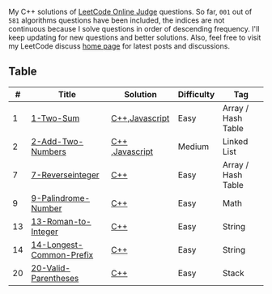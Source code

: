 My C++ solutions of [LeetCode Online Judge](https://leetcode.com/problemset/algorithms/) questions. So far, `001` out of `581` algorithms questions have been included, the indices are not continuous because I solve questions in order of descending frequency. I'll keep updating for new questions and better solutions. Also, feel free to visit my LeetCode discuss [home page](https://discuss.leetcode.com/user/zefengsong) for latest posts and discussions.

## Table
|  #  |      Title      |     Solution    |    Difficulty   | Tag  |
|-----|---------------- | --------------- | --------------- | -----|
|  1  |   [1-Two-Sum](https://leetcode.com/problems/Two-Sum/description/) | [C++](https://github.com/Dhanush-kumar-dk/LeetCode-Solution/blob/main/LeetCode/1-TwoSum.cpp),[Javascript](https://github.com/Dhanush-kumar-dk/LeetCode-Solution/blob/main/LeetCode/1-TwoSum.cpp) | Easy | Array / Hash Table |
|  2  |   [2-Add-Two-Numbers](https://leetcode.com/problems/Add-Two-Numbers/description/) | [C++](https://github.com/Dhanush-kumar-dk/LeetCode-Solution/blob/main/LeetCode/2-AddTwoNumbers.cpp) ,[Javascript](https://github.com/Dhanush-kumar-dk/LeetCode-Solution/blob/main/LeetCode/2-AddTwoNumbers.cpp)| Medium | Linked List |
|  7  | [7-Reverseinteger](https://leetcode.com/problems/reverse-integer/description/) | [C++](https://github.com/Dhanush-kumar-dk/LeetCode-Solution/blob/main/LeetCode/7-ReverseInteger.cpp) | Easy | Array / Hash Table | 
|  9  |   [9-Palindrome-Number](https://leetcode.com/problems/Palindrome-Number/description/) | [C++](https://github.com/Dhanush-kumar-dk/LeetCode-Solution/blob/main/LeetCode/9-PalindromeNumber.cpp) | Easy | Math |
|  13  |   [13-Roman-to-Integer](https://leetcode.com/problems/Roman-to-Integer/description/) | [C++](https://github.com/Dhanush-kumar-dk/LeetCode-Solution/blob/main/LeetCode/13-RomantoInteger.cpp) | Easy | String |
|  14  |   [14-Longest-Common-Prefix](https://leetcode.com/problems/LongestCommonPrefix/description/) | [C++](https://github.com/Dhanush-kumar-dk/LeetCode-Solution/blob/main/LeetCode/14-Longest-Common-Prefix.cpp) | Easy | String|
|  20  |   [20-Valid-Parentheses](https://leetcode.com/problems/ValidParentheses/description/) | [C++](https://github.com/Dhanush-kumar-dk/LeetCode-Solution/blob/main/LeetCode/20-Valid-Parentheses.cpp) | Easy | Stack|
